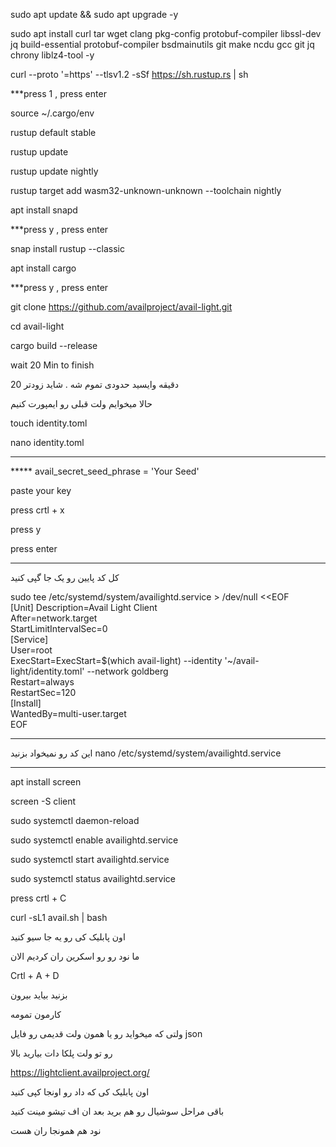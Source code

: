 sudo apt update && sudo apt upgrade -y

sudo apt install curl tar wget clang pkg-config protobuf-compiler libssl-dev jq build-essential protobuf-compiler bsdmainutils git make ncdu gcc git jq chrony liblz4-tool -y

curl --proto '=https' --tlsv1.2 -sSf https://sh.rustup.rs | sh

***press 1 , press enter

source ~/.cargo/env

rustup default stable

rustup update

rustup update nightly

rustup target add wasm32-unknown-unknown --toolchain nightly

apt install snapd 

***press y , press enter

snap install rustup --classic

apt  install cargo

***press y , press enter

git clone https://github.com/availproject/avail-light.git

cd avail-light

cargo build --release

wait 20 Min to finish

20 دقیقه وایسید حدودی تموم شه . شاید زودتر 


حالا میخوایم ولت قبلی رو ایمپورت کنیم

touch identity.toml

nano identity.toml


----------------------------

***** avail_secret_seed_phrase = 'Your Seed'

paste your key

press crtl + x

press y

press enter

-------------------------------


کل کد پایین رو یک جا گپی کنید

sudo tee /etc/systemd/system/availightd.service > /dev/null <<EOF   
[Unit]
Description=Avail Light Client    
After=network.target       
StartLimitIntervalSec=0      
[Service]    
User=root    
ExecStart=ExecStart=$(which avail-light) --identity '~/avail-light/identity.toml' --network goldberg     
Restart=always    
RestartSec=120    
[Install]     
WantedBy=multi-user.target     
EOF    


-------------------------
این کد رو نمیخواد بزنید 
nano /etc/systemd/system/availightd.service

-------------------------

apt install screen

screen -S client

sudo systemctl daemon-reload

sudo systemctl enable availightd.service


sudo systemctl start availightd.service


sudo systemctl status availightd.service

press crtl + C

curl -sL1 avail.sh | bash

اون پابلیک کی رو یه جا سیو کنید

ما نود رو رو اسکرین ران کردیم الان 

Crtl + A + D

بزنید بیاید بیرون

کارمون تمومه


ولتی که میخواید رو یا همون ولت قدیمی رو فایل 
json

رو تو ولت پلکا دات بیارید بالا


https://lightclient.availproject.org/

اون پابلیک کی که داد رو اونجا کپی کنید


باقی مراحل سوشیال رو هم برید بعد ان اف تیشو مینت کنید

نود هم همونجا ران هست
